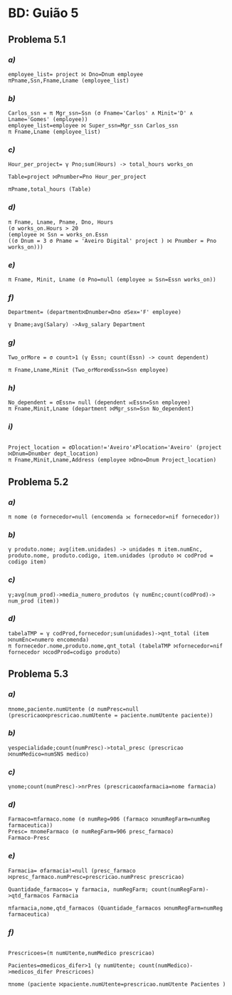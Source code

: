 # BD: Guião 5


## ​Problema 5.1
 
### *a)*

```
employee_list= project ⨝ Dno=Dnum employee
πPname,Ssn,Fname,Lname (employee_list)

```


### *b)* 

```
Carlos_ssn = π Mgr_ssn←Ssn (σ Fname='Carlos' ∧ Minit='D' ∧ Lname='Gomes' (employee))
employee_list=employee ⨝ Super_ssn=Mgr_ssn Carlos_ssn
π Fname,Lname (employee_list)

```


### *c)* 

```
Hour_per_project= γ Pno;sum(Hours) -> total_hours works_on

Table=project ⨝Pnumber=Pno Hour_per_project

πPname,total_hours (Table)

```


### *d)* 

```
π Fname, Lname, Pname, Dno, Hours
(σ works_on.Hours > 20
(employee ⨝ Ssn = works_on.Essn
((σ Dnum = 3 σ Pname = 'Aveiro Digital' project ) ⨝ Pnumber = Pno works_on)))

```


### *e)* 

```
π Fname, Minit, Lname (σ Pno=null (employee ⟕ Ssn=Essn works_on))

```


### *f)* 

```
Department= (department⨝Dnumber=Dno σSex='F' employee)

γ Dname;avg(Salary) ->Avg_salary Department

```


### *g)* 

```
Two_orMore = σ count>1 (γ Essn; count(Essn) -> count dependent)

π Fname,Lname,Minit (Two_orMore⨝Essn=Ssn employee)

```


### *h)* 

```
No_dependent = σEssn= null (dependent ⟖Essn=Ssn employee)
π Fname,Minit,Lname (department ⨝Mgr_ssn=Ssn No_dependent)

```


### *i)* 

```

Project_location = σDlocation!='Aveiro'∧Plocation='Aveiro' (project ⨝Dnum=Dnumber dept_location)
π Fname,Minit,Lname,Address (employee ⨝Dno=Dnum Project_location)

```


## ​Problema 5.2

### *a)*

```
π nome (σ fornecedor=null (encomenda ⟗ fornecedor=nif fornecedor))

```

### *b)* 

```
γ produto.nome; avg(item.unidades) -> unidades π item.numEnc, produto.nome, produto.codigo, item.unidades (produto ⨝ codProd = codigo item)

```


### *c)* 

```
γ;avg(num_prod)->media_numero_produtos (γ numEnc;count(codProd)-> num_prod (item))

```


### *d)* 

```
tabelaTMP = γ codProd,fornecedor;sum(unidades)->qnt_total (item ⨝numEnc=numero encomenda)
π fornecedor.nome,produto.nome,qnt_total (tabelaTMP ⨝fornecedor=nif fornecedor ⨝codProd=codigo produto)

```


## ​Problema 5.3

### *a)*

```
πnome,paciente.numUtente (σ numPresc=null (prescricao⨝prescricao.numUtente = paciente.numUtente paciente))
```

### *b)* 

```
γespecialidade;count(numPresc)->total_presc (prescricao ⨝numMedico=numSNS medico)

```


### *c)* 

```
γnome;count(numPresc)->nrPres (prescricao⨝farmacia=nome farmacia)

```


### *d)* 

```
Farmaco=πfarmaco.nome (σ numReg=906 (farmaco ⨝numRegFarm=numReg farmaceutica))
Presc= πnomeFarmaco (σ numRegFarm=906 presc_farmaco)
Farmaco-Presc

```

### *e)* 

```
Farmacia= σfarmacia!=null (presc_farmaco ⨝presc_farmaco.numPresc=prescricao.numPresc prescricao)

Quantidade_farmacos= γ farmacia, numRegFarm; count(numRegFarm)->qtd_farmacos Farmacia

πfarmacia,nome,qtd_farmacos (Quantidade_farmacos ⨝numRegFarm=numReg farmaceutica)

```

### *f)* 

```

Prescricoes=(π numUtente,numMedico prescricao)

Pacientes=σmedicos_difer>1 (γ numUtente; count(numMedico)->medicos_difer Prescricoes)

πnome (paciente ⨝paciente.numUtente=prescricao.numUtente Pacientes )

```
